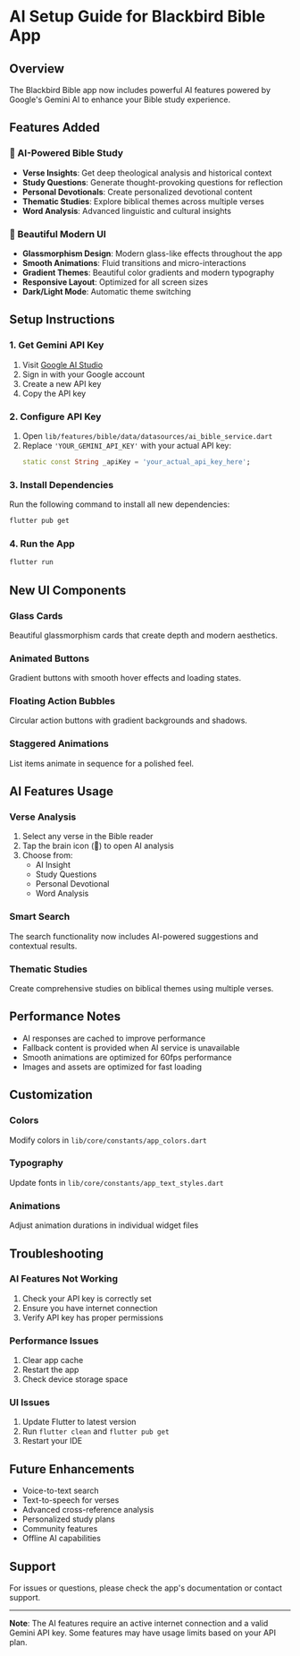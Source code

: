 # AI Setup Guide for Blackbird Bible App

## Overview
The Blackbird Bible app now includes powerful AI features powered by Google's Gemini AI to enhance your Bible study experience.

## Features Added

### 🧠 AI-Powered Bible Study
- **Verse Insights**: Get deep theological analysis and historical context
- **Study Questions**: Generate thought-provoking questions for reflection
- **Personal Devotionals**: Create personalized devotional content
- **Thematic Studies**: Explore biblical themes across multiple verses
- **Word Analysis**: Advanced linguistic and cultural insights

### 🎨 Beautiful Modern UI
- **Glassmorphism Design**: Modern glass-like effects throughout the app
- **Smooth Animations**: Fluid transitions and micro-interactions
- **Gradient Themes**: Beautiful color gradients and modern typography
- **Responsive Layout**: Optimized for all screen sizes
- **Dark/Light Mode**: Automatic theme switching

## Setup Instructions

### 1. Get Gemini API Key
1. Visit [Google AI Studio](https://makersuite.google.com/app/apikey)
2. Sign in with your Google account
3. Create a new API key
4. Copy the API key

### 2. Configure API Key
1. Open `lib/features/bible/data/datasources/ai_bible_service.dart`
2. Replace `'YOUR_GEMINI_API_KEY'` with your actual API key:
   ```dart
   static const String _apiKey = 'your_actual_api_key_here';
   ```

### 3. Install Dependencies
Run the following command to install all new dependencies:
```bash
flutter pub get
```

### 4. Run the App
```bash
flutter run
```

## New UI Components

### Glass Cards
Beautiful glassmorphism cards that create depth and modern aesthetics.

### Animated Buttons
Gradient buttons with smooth hover effects and loading states.

### Floating Action Bubbles
Circular action buttons with gradient backgrounds and shadows.

### Staggered Animations
List items animate in sequence for a polished feel.

## AI Features Usage

### Verse Analysis
1. Select any verse in the Bible reader
2. Tap the brain icon (🧠) to open AI analysis
3. Choose from:
   - AI Insight
   - Study Questions
   - Personal Devotional
   - Word Analysis

### Smart Search
The search functionality now includes AI-powered suggestions and contextual results.

### Thematic Studies
Create comprehensive studies on biblical themes using multiple verses.

## Performance Notes

- AI responses are cached to improve performance
- Fallback content is provided when AI service is unavailable
- Smooth animations are optimized for 60fps performance
- Images and assets are optimized for fast loading

## Customization

### Colors
Modify colors in `lib/core/constants/app_colors.dart`

### Typography
Update fonts in `lib/core/constants/app_text_styles.dart`

### Animations
Adjust animation durations in individual widget files

## Troubleshooting

### AI Features Not Working
1. Check your API key is correctly set
2. Ensure you have internet connection
3. Verify API key has proper permissions

### Performance Issues
1. Clear app cache
2. Restart the app
3. Check device storage space

### UI Issues
1. Update Flutter to latest version
2. Run `flutter clean` and `flutter pub get`
3. Restart your IDE

## Future Enhancements

- Voice-to-text search
- Text-to-speech for verses
- Advanced cross-reference analysis
- Personalized study plans
- Community features
- Offline AI capabilities

## Support

For issues or questions, please check the app's documentation or contact support.

---

**Note**: The AI features require an active internet connection and a valid Gemini API key. Some features may have usage limits based on your API plan.